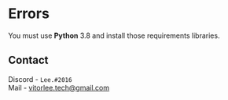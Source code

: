 # Errors 
You must use **Python** 3.8 and install those requirements libraries.

## Contact 
Discord - `Lee.#2016` <br>
Mail - <a href="">vitorlee.tech@gmail.com</a>

